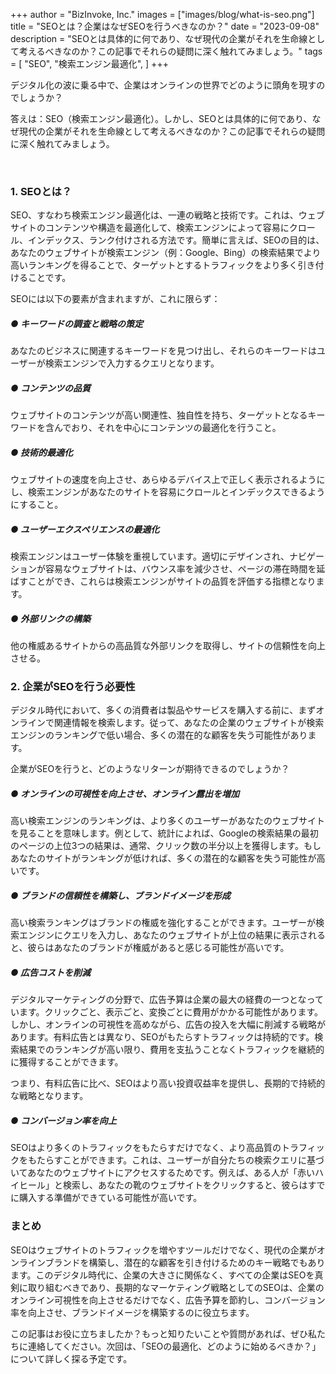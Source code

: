 +++
author = "BizInvoke, Inc."
images = ["images/blog/what-is-seo.png"]
title = "SEOとは？企業はなぜSEOを行うべきなのか？"
date = "2023-09-08"
description = "SEOとは具体的に何であり、なぜ現代の企業がそれを生命線として考えるべきなのか？この記事でそれらの疑問に深く触れてみましょう。"
tags = [
    "SEO",
    "検索エンジン最適化",
]
+++


デジタル化の波に乗る中で、企業はオンラインの世界でどのように頭角を現すのでしょうか？

答えは：SEO（検索エンジン最適化）。しかし、SEOとは具体的に何であり、なぜ現代の企業がそれを生命線として考えるべきなのか？この記事でそれらの疑問に深く触れてみましょう。


<br>


### 1. SEOとは？

SEO、すなわち検索エンジン最適化は、一連の戦略と技術です。これは、ウェブサイトのコンテンツや構造を最適化して、検索エンジンによって容易にクロール、インデックス、ランク付けされる方法です。簡単に言えば、SEOの目的は、あなたのウェブサイトが検索エンジン（例：Google、Bing）の検索結果でより高いランキングを得ることで、ターゲットとするトラフィックをより多く引き付けることです。

SEOには以下の要素が含まれますが、これに限らず：

##### ● キーワードの調査と戦略の策定

あなたのビジネスに関連するキーワードを見つけ出し、それらのキーワードはユーザーが検索エンジンで入力するクエリとなります。

##### ● コンテンツの品質

ウェブサイトのコンテンツが高い関連性、独自性を持ち、ターゲットとなるキーワードを含んでおり、それを中心にコンテンツの最適化を行うこと。

##### ● 技術的最適化

ウェブサイトの速度を向上させ、あらゆるデバイス上で正しく表示されるようにし、検索エンジンがあなたのサイトを容易にクロールとインデックスできるようにすること。

##### ● ユーザーエクスペリエンスの最適化

検索エンジンはユーザー体験を重視しています。適切にデザインされ、ナビゲーションが容易なウェブサイトは、バウンス率を減少させ、ページの滞在時間を延ばすことができ、これらは検索エンジンがサイトの品質を評価する指標となります。

##### ● 外部リンクの構築

他の権威あるサイトからの高品質な外部リンクを取得し、サイトの信頼性を向上させる。

### 2. 企業がSEOを行う必要性

デジタル時代において、多くの消費者は製品やサービスを購入する前に、まずオンラインで関連情報を検索します。従って、あなたの企業のウェブサイトが検索エンジンのランキングで低い場合、多くの潜在的な顧客を失う可能性があります。

企業がSEOを行うと、どのようなリターンが期待できるのでしょうか？

##### ● オンラインの可視性を向上させ、オンライン露出を増加

高い検索エンジンのランキングは、より多くのユーザーがあなたのウェブサイトを見ることを意味します。例として、統計によれば、Googleの検索結果の最初のページの上位3つの結果は、通常、クリック数の半分以上を獲得します。もしあなたのサイトがランキングが低ければ、多くの潜在的な顧客を失う可能性が高いです。

##### ● ブランドの信頼性を構築し、ブランドイメージを形成

高い検索ランキングはブランドの権威を強化することができます。ユーザーが検索エンジンにクエリを入力し、あなたのウェブサイトが上位の結果に表示されると、彼らはあなたのブランドが権威があると感じる可能性が高いです。

##### ● 広告コストを削減

デジタルマーケティングの分野で、広告予算は企業の最大の経費の一つとなっています。クリックごと、表示ごと、変換ごとに費用がかかる可能性があります。しかし、オンラインの可視性を高めながら、広告の投入を大幅に削減する戦略があります。有料広告とは異なり、SEOがもたらすトラフィックは持続的です。検索結果でのランキングが高い限り、費用を支払うことなくトラフィックを継続的に獲得することができます。

つまり、有料広告に比べ、SEOはより高い投資収益率を提供し、長期的で持続的な戦略となります。

##### ● コンバージョン率を向上

SEOはより多くのトラフィックをもたらすだけでなく、より高品質のトラフィックをもたらすことができます。これは、ユーザーが自分たちの検索クエリに基づいてあなたのウェブサイトにアクセスするためです。例えば、ある人が「赤いハイヒール」と検索し、あなたの靴のウェブサイトをクリックすると、彼らはすでに購入する準備ができている可能性が高いです。



### まとめ

SEOはウェブサイトのトラフィックを増やすツールだけでなく、現代の企業がオンラインブランドを構築し、潜在的な顧客を引き付けるためのキー戦略でもあります。このデジタル時代に、企業の大きさに関係なく、すべての企業はSEOを真剣に取り組むべきであり、長期的なマーケティング戦略としてのSEOは、企業のオンライン可視性を向上させるだけでなく、広告予算を節約し、コンバージョン率を向上させ、ブランドイメージを構築するのに役立ちます。

この記事はお役に立ちましたか？もっと知りたいことや質問があれば、ぜひ私たちに連絡してください。次回は、「SEOの最適化、どのように始めるべきか？」について詳しく探る予定です。